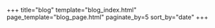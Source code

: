 +++
title="blog"
template="blog_index.html"
page_template="blog_page.html"
paginate_by=5
sort_by="date"
+++
